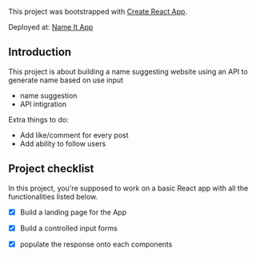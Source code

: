 This project was bootstrapped with [Create React App](https://github.com/facebook/create-react-app).

Deployed at: [Name It App](https://comfy-tulumba-e81962.netlify.app/)

## Introduction

This project is about building a name suggesting website using an API to generate name based on use input

- name suggestion
- API intigration

Extra things to do:

- Add like/comment for every post
- Add ability to follow users

## Project checklist

In this project, you're supposed to work on a basic React app with all the functionalities listed below.

- [x] Build a landing page for the App
- [x] Build a controlled input forms
- [x] populate the response onto each components

